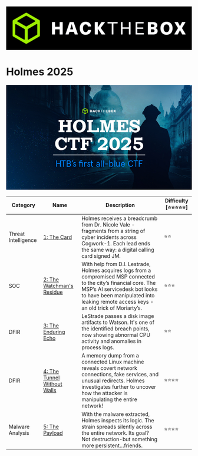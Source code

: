 <p align='center'>
  <img src='assets/banner.png' alt="HTB">
</p>

# Holmes 2025

<p align='center'>
  <img src='assets/ChallengeBanner.jpg' alt="Holmes 2025">
</p>

| Category | Name | Description | Difficulty [⭐⭐⭐⭐⭐] |
|-|-|-|-|
|Threat Intelligence | [1: The Card](</The Card/>) | Holmes receives a breadcrumb from Dr. Nicole Vale - fragments from a string of cyber incidents across Cogwork-1. Each lead ends the same way: a digital calling card signed JM. | ⭐⭐ |
| SOC | [2: The Watchman's Residue](</The Watchmans Residue/>) | With help from D.I. Lestrade, Holmes acquires logs from a compromised MSP connected to the city’s financial core. The MSP’s AI servicedesk bot looks to have been manipulated into leaking remote access keys - an old trick of Moriarty’s. | ⭐⭐⭐ |
| DFIR | [3: The Enduring Echo](</The Enduring Echo/>) | LeStrade passes a disk image artifacts to Watson. It's one of the identified breach points, now showing abnormal CPU activity and anomalies in process logs. | ⭐⭐ |
| DFIR | [4: The Tunnel Without Walls](</The Tunnel Without Walls/>) | A memory dump from a connected Linux machine reveals covert network connections, fake services, and unusual redirects. Holmes investigates further to uncover how the attacker is manipulating the entire network! | ⭐⭐⭐⭐ |
| Malware Analysis | [5: The Payload](</The Payload/>) | With the malware extracted, Holmes inspects its logic. The strain spreads silently across the entire network. Its goal? Not destruction-but something more persistent…friends. | ⭐⭐⭐⭐ |